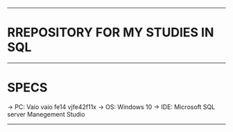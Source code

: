 -------------------------------------------------------------------------------------------------------------------------------------------------------------------------

#                                                 RREPOSITORY FOR MY STUDIES IN SQL 
                                                
-------------------------------------------------------------------------------------------------------------------------------------------------------------------------

# SPECS

-> PC: Vaio vaio fe14 vjfe42f11x
-> OS: Windows 10
-> IDE: Microsoft SQL server Manegement Studio

-------------------------------------------------------------------------------------------------------------------------------------------------------------------------
